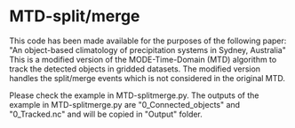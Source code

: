 # MTD-split/merge
This code has been made available for the purposes of the following paper: "An object-based climatology of precipitation systems in Sydney, Australia"
This is a modified version of the MODE-Time-Domain (MTD) algorithm to track the detected objects in gridded datasets. The modified version handles the split/merge events which is not considered in the original MTD.

Please check the example in MTD-splitmerge.py.
The outputs of the example in MTD-splitmerge.py are "0_Connected_objects" and "0_Tracked.nc" and will be copied in "Output" folder. 
